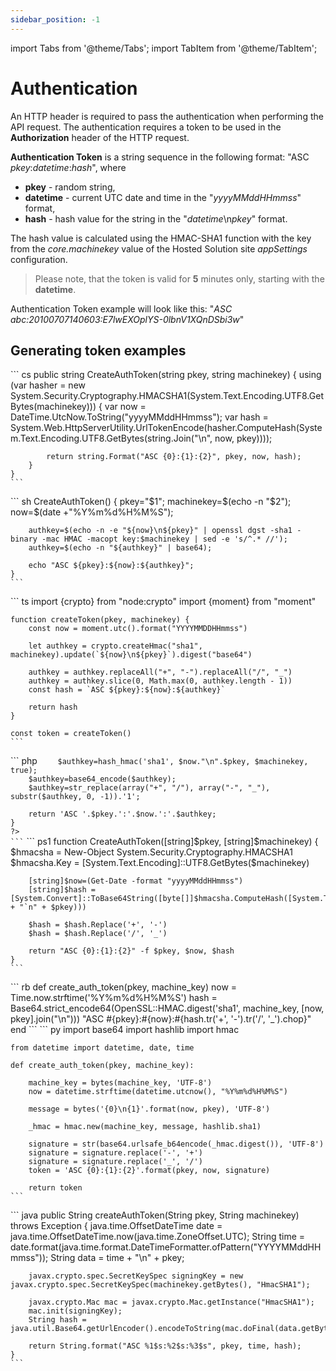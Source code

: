```yaml
---
sidebar_position: -1
---
```


import Tabs from '@theme/Tabs';
import TabItem from '@theme/TabItem';

# Authentication

An HTTP header is required to pass the authentication when performing the API request. The authentication requires a token to be used in the **Authorization** header of the HTTP request.

**Authentication Token** is a string sequence in the following format: "ASC *pkey*:*datetime*:*hash*", where

- **pkey** - random string,
- **datetime** - current UTC date and time in the "*yyyyMMddHHmmss*" format,
- **hash** - hash value for the string in the "*datetime*\n*pkey*" format.

The hash value is calculated using the HMAC-SHA1 function with the key from the *core.machinekey* value of the Hosted Solution site *appSettings* configuration.

> Please note, that the token is valid for **5** minutes only, starting with the **datetime**.

Authentication Token example will look like this: "*ASC abc:20100707140603:E7lwEXOplYS-0lbnV1XQnDSbi3w*"

## Generating token examples

<Tabs>
  <TabItem value="csharp" label=".Net(C#)">
    ``` cs
    public string CreateAuthToken(string pkey, string machinekey)
    {
        using (var hasher = new System.Security.Cryptography.HMACSHA1(System.Text.Encoding.UTF8.GetBytes(machinekey)))
        {
            var now = DateTime.UtcNow.ToString("yyyyMMddHHmmss");
            var hash = System.Web.HttpServerUtility.UrlTokenEncode(hasher.ComputeHash(System.Text.Encoding.UTF8.GetBytes(string.Join("\n", now, pkey))));

            return string.Format("ASC {0}:{1}:{2}", pkey, now, hash);
        }
    }
    ```
  </TabItem>
  <TabItem value="bash" label="Bash">
    ``` sh
    CreateAuthToken() {
        pkey="$1";
        machinekey=$(echo -n "$2");
        now=$(date +"%Y%m%d%H%M%S");

        authkey=$(echo -n -e "${now}\n${pkey}" | openssl dgst -sha1 -binary -mac HMAC -macopt key:$machinekey | sed -e 's/^.* //');
        authkey=$(echo -n "${authkey}" | base64);

        echo "ASC ${pkey}:${now}:${authkey}";
    }
    ```
  </TabItem>
  <TabItem value="nodejs" label="Node.js">
    ``` ts
    import {crypto} from "node:crypto"
    import {moment} from "moment"

    function createToken(pkey, machinekey) {
        const now = moment.utc().format("YYYYMMDDHHmmss")

        let authkey = crypto.createHmac("sha1", machinekey).update(`${now}\n${pkey}`).digest("base64")

        authkey = authkey.replaceAll("+", "-").replaceAll("/", "_")
        authkey = authkey.slice(0, Math.max(0, authkey.length - 1))
        const hash = `ASC ${pkey}:${now}:${authkey}`

        return hash
    }

    const token = createToken()
    ```
  </TabItem>
  <TabItem value="php" label="PHP">
    ``` php
    <?php
    function CreateAuthToken($pkey, $machinekey) {
        $now=gmdate('YmdHis');

        $authkey=hash_hmac('sha1', $now."\n".$pkey, $machinekey, true);
        $authkey=base64_encode($authkey);
        $authkey=str_replace(array("+", "/"), array("-", "_"), substr($authkey, 0, -1)).'1';

        return 'ASC '.$pkey.':'.$now.':'.$authkey;
    }
    ?>
    ```
  </TabItem>
  <TabItem value="powershell" label="PowerShell">
    ``` ps1
    function CreateAuthToken([string]$pkey, [string]$machinekey) {
        $hmacsha = New-Object System.Security.Cryptography.HMACSHA1
        $hmacsha.Key = [System.Text.Encoding]::UTF8.GetBytes($machinekey)

        [string]$now=(Get-Date -format "yyyyMMddHHmmss")
        [string]$hash = [System.Convert]::ToBase64String([byte[]]$hmacsha.ComputeHash([System.Text.Encoding]::UTF8.GetBytes($now + "`n" + $pkey)))
    
        $hash = $hash.Replace('+', '-')
        $hash = $hash.Replace('/', '_')

        return "ASC {0}:{1}:{2}" -f $pkey, $now, $hash
    }
    ```
  </TabItem>
  <TabItem value="ruby" label="Ruby">
    ``` rb
    def create_auth_token(pkey, machine_key)
        now = Time.now.strftime('%Y%m%d%H%M%S')
        hash = Base64.strict_encode64(OpenSSL::HMAC.digest('sha1', machine_key, [now, pkey].join("\n")))
        "ASC #{pkey}:#{now}:#{hash.tr('+', '-').tr('/', '_').chop}"
    end
    ```
  </TabItem>
  <TabItem value="python" label="Python">
    ``` py
    import base64
    import hashlib
    import hmac

    from datetime import datetime, date, time

    def create_auth_token(pkey, machine_key):

        machine_key = bytes(machine_key, 'UTF-8')
        now = datetime.strftime(datetime.utcnow(), "%Y%m%d%H%M%S")

        message = bytes('{0}\n{1}'.format(now, pkey), 'UTF-8')

        _hmac = hmac.new(machine_key, message, hashlib.sha1)
            
        signature = str(base64.urlsafe_b64encode(_hmac.digest()), 'UTF-8')
        signature = signature.replace('-', '+')
        signature = signature.replace('_', '/')
        token = 'ASC {0}:{1}:{2}'.format(pkey, now, signature)

        return token
    ```
  </TabItem>
  <TabItem value="java" label="Java">
    ``` java
    public String createAuthToken(String pkey, String machinekey) throws Exception
    {
        java.time.OffsetDateTime date = java.time.OffsetDateTime.now(java.time.ZoneOffset.UTC);
        String time = date.format(java.time.format.DateTimeFormatter.ofPattern("YYYYMMddHHmmss"));
        String data = time + "\n" + pkey;

        javax.crypto.spec.SecretKeySpec signingKey = new javax.crypto.spec.SecretKeySpec(machinekey.getBytes(), "HmacSHA1");

        javax.crypto.Mac mac = javax.crypto.Mac.getInstance("HmacSHA1");
        mac.init(signingKey);
        String hash = java.util.Base64.getUrlEncoder().encodeToString(mac.doFinal(data.getBytes()));

        return String.format("ASC %1$s:%2$s:%3$s", pkey, time, hash);
    }
    ```
  </TabItem>
</Tabs>
